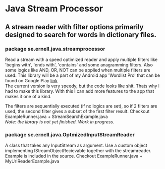 # Java Stream Processor
## A stream reader with filter options primarily designed to search for words in dictionary files.

### package se.ernell.java.streamprocessor
Read a stream with a speed optimized reader and apply multiple filters like 'begins with', 'ends with', 'contains' and some anagramming filters. Also some logics like AND, OR, NOT can be applied when multiple filters are used.
This library will be a part of my Android app 'Wordlist Pro' that can be found on Google Play <a target="_blank" href="http://play.google.com/store/apps/details?id=com.ernell.wordpro">link</a><br>
The current version is very speedy, but the code looks like shit. Thats why I had to make this library. With this I can add more features to the app that makes it one of a kind.

The filters are sequentially executed (if no logics are set), so if 2 filters are used, the second filter gives a subset of the first filter result.
Checkout ExampleRunner.java + StreamSearchExample.java<br>
<i>Note: the library is not yet finished. Work in progress.</i>

### package se.ernell.java.OptmizedInputStreamReader
A class that takes any InputStream as argument.
Use a custom object implementing IStreamObjectRecievable together with 
the streamreader. Example is included in the source.
Checkout ExampleRunner.java + MyUrlReaderExample.java
